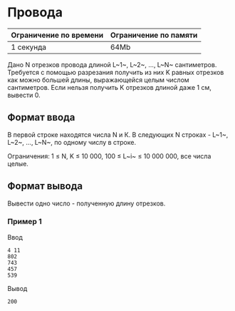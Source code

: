 # Провода

| Ограничение по времени |  Ограничение по памяти|
|--|--|
| 1 секунда | 64Mb |

Дано N отрезков провода длиной L~1~, L~2~, ..., L~N~ сантиметров. Требуется с помощью разрезания получить из них K равных отрезков как можно большей длины, выражающейся целым числом сантиметров. Если нельзя получить K отрезков длиной даже 1 см, вывести 0.

## Формат ввода

В первой строке находятся числа N и К. В следующих N строках -  L~1~,  L~2~, ...,  L~N~, по одному числу в строке.

Ограничения:  1 ≤ N, K ≤ 10 000,  100 ≤ L~i~  ≤ 10 000 000, все числа целые.

## Формат вывода

Вывести одно число - полученную длину отрезков.

### Пример 1

Ввод

    4 11
    802
    743
    457
    539

Вывод

    200